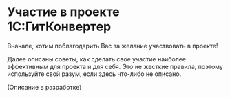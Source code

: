 # Участие в проекте 1С:ГитКонвертер

Вначале, хотим поблагодарить Вас за желание участвовать в проекте!

Далее описаны советы, как сделать свое участие наиболее эффективным для проекта и для себя. Это не жесткие правила, поэтому используйте свой разум, если здесь что-либо не описано.

(Описание в разработке)